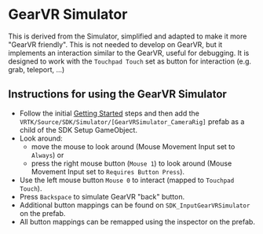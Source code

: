 # GearVR Simulator

This is derived from the Simulator, simplified and adapted to make it more "GearVR friendly".
This is not needed to develop on GearVR, but it implements an interaction similar to the GearVR,
useful for debugging.
It is designed to work with the `Touchpad Touch` set as button for interaction (e.g. grab, teleport, ...)

## Instructions for using the GearVR Simulator

 * Follow the initial [Getting Started](/GETTING_STARTED.md) steps and then add the `VRTK/Source/SDK/Simulator/[GearVRSimulator_CameraRig]` prefab as a child of the SDK Setup GameObject.
 * Look around:
   * move the mouse to look around (Mouse Movement Input set to `Always`) or
   * press the right mouse button (`Mouse 1`) to look around (Mouse Movement Input set to `Requires Button Press`).
 * Use the left mouse button `Mouse 0` to interact (mapped to `Touchpad Touch`).
 * Press `Backspace` to simulate GearVR "back" button.
 * Additional button mappings can be found on `SDK_InputGearVRSimulator` on the prefab.
 * All button mappings can be remapped using the inspector on the prefab.
 